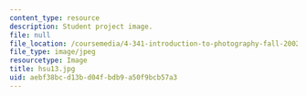 ```yaml
---
content_type: resource
description: Student project image.
file: null
file_location: /coursemedia/4-341-introduction-to-photography-fall-2002/aebf38bcd13bd04fbdb9a50f9bcb57a3_hsu13.jpg
file_type: image/jpeg
resourcetype: Image
title: hsu13.jpg
uid: aebf38bc-d13b-d04f-bdb9-a50f9bcb57a3
---
```

